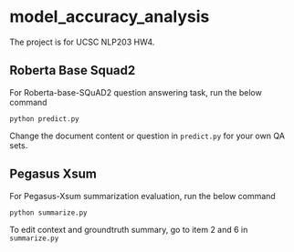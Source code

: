 # model_accuracy_analysis
The project is for UCSC NLP203 HW4.

## Roberta Base Squad2
For Roberta-base-SQuAD2 question answering task, run the below command
```
python predict.py
```
Change the document content or question in `predict.py` for your own QA sets.

## Pegasus Xsum
For Pegasus-Xsum summarization evaluation, run the below command
```
python summarize.py
```
To edit context and groundtruth summary, go to item 2 and 6 in `summarize.py`